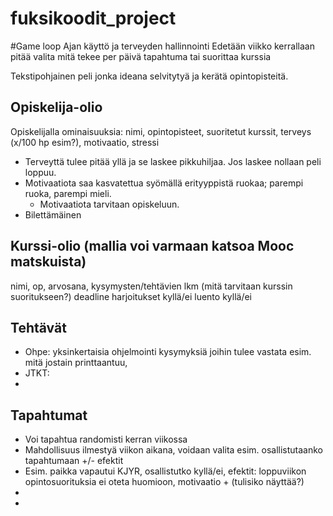 # fuksikoodit_project

#Game loop
Ajan käyttö ja terveyden hallinnointi
Edetään viikko kerrallaan
pitää valita mitä tekee per päivä
tapahtuma tai suorittaa kurssia


Tekstipohjainen peli jonka ideana selvitytyä ja kerätä opintopisteitä.
## Opiskelija-olio
Opiskelijalla ominaisuuksia: nimi, opintopisteet, suoritetut kurssit, terveys (x/100 hp esim?), motivaatio, stressi
* Terveyttä tulee pitää yllä ja se laskee pikkuhiljaa. Jos laskee nollaan peli loppuu.
* Motivaatiota saa kasvatettua syömällä erityyppistä ruokaa; parempi ruoka, parempi mieli.
  * Motivaatiota tarvitaan opiskeluun.
* Bilettämäinen

## Kurssi-olio (mallia voi varmaan katsoa Mooc matskuista)
nimi, op, arvosana, kysymysten/tehtävien lkm (mitä tarvitaan kurssin suoritukseen?)
deadline
harjoitukset kyllä/ei
luento kyllä/ei

## Tehtävät
* Ohpe: yksinkertaisia ohjelmointi kysymyksiä joihin tulee vastata esim. mitä jostain printtaantuu,
* JTKT: 
* 

## Tapahtumat
* Voi tapahtua randomisti kerran viikossa
* Mahdollisuus ilmestyä viikon aikana, voidaan valita esim. osallistutaanko tapahtumaan +/- efektit
*  Esim. paikka vapautui KJYR, osallistutko kyllä/ei, efektit: loppuviikon opintosuorituksia ei oteta huomioon, motivaatio + (tulisiko näyttää?)
*  
* 
